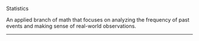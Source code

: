 Statistics

An applied branch of math that focuses on analyzing the frequency of past events and making sense of real-world observations.

- - - -
